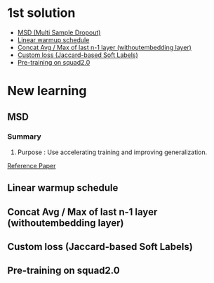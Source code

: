 # 1st solution
- [MSD (Multi Sample Dropout)](#MSD)
- [Linear warmup schedule](#Linear-warmup-schedule)
- [Concat Avg / Max of last n-1 layer (withoutembedding layer)](#Concat-Avg-/-Max-of-last-n-1-layer-(withoutembedding-layer))
- [Custom loss (Jaccard-based Soft Labels)](#Custom-loss-(Jaccard-based-Soft-Labels))
- [Pre-training on squad2.0](#Pre-training-on-squad2.0)


# New learning

## MSD
### Summary
1. Purpose : Use accelerating training and improving generalization.

[Reference Paper](https://arxiv.org/pdf/1905.09788.pdf)  
## Linear warmup schedule

## Concat Avg / Max of last n-1 layer (withoutembedding layer)

## Custom loss (Jaccard-based Soft Labels)

## Pre-training on squad2.0